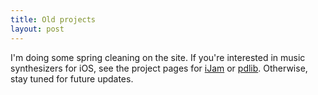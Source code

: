 ```yaml
---
title: Old projects
layout: post
---
```


I'm doing some spring cleaning on the site. If you're interested in music synthesizers for iOS, see the project pages for [iJam](/ijam.html) or [pdlib](/pdlib.html). Otherwise, stay tuned for future updates.


